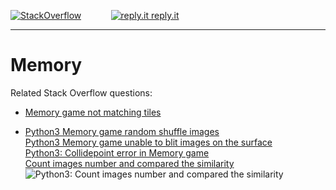 [![StackOverflow](https://stackexchange.com/users/flair/7322082.png)](https://stackoverflow.com/users/5577765/rabbid76?tab=profile) &nbsp;&nbsp;&nbsp;&nbsp;&nbsp;&nbsp;&nbsp;&nbsp;&nbsp;&nbsp; [![reply.it](../../resource/logo/Repl_it_logo_80.png) reply.it](https://repl.it/repls/folder/PyGame%20Examples)

---

# Memory

Related Stack Overflow questions:

- [Memory game not matching tiles](https://stackoverflow.com/questions/59168728/memory-game-not-matching-tiles/59170470#59170470)

- [Python3 Memory game random shuffle images](https://stackoverflow.com/questions/59164645/python3-memory-game-random-shuffle-images/59165328#59165328)  
  [Python3 Memory game unable to blit images on the surface](https://stackoverflow.com/questions/59168086/python3-memory-game-unable-to-blit-images-on-the-surface/59169960#59169960)  
  [Python3: Collidepoint error in Memory game](https://stackoverflow.com/questions/59182627/python3-collidepoint-error-in-memory-game/59183405#59183405)  
  [Count images number and compared the similarity](https://stackoverflow.com/questions/59183941/count-images-number-and-compared-the-similarity/59184495#59184495)  
  ![Python3: Count images number and compared the similarity](https://i.sstatic.net/WEdJR.gif)

